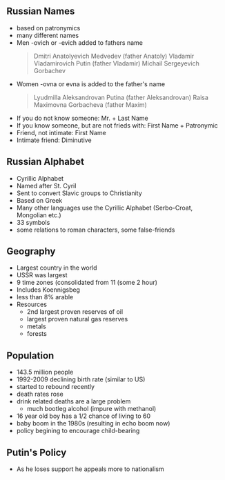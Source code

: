## Russian Names
- based on patronymics
- many different names
- Men
	-ovich or -evich added to fathers name
	>Dmitri Anatolyevich Medvedev (father Anatoly)
	>Vladamir Vladamirovich Putin (father Vladamir)
	>Michail Sergeyevich Gorbachev
- Women
	-ovna or evna is added to the father's name
	>Lyudmilla Aleksandrovan Putina (father Aleksandrovan)
	>Raisa Maximovna Gorbacheva (father Maxim)
- If you do not know someone: Mr. + Last Name
- If you know someone, but are not frieds with: First Name + Patronymic
- Friend, not intimate: First Name
- Intimate friend: Diminutive

## Russian Alphabet
- Cyrillic Alphabet
- Named after St. Cyril
- Sent to convert Slavic groups to Christianity
- Based on Greek
- Many other languages use the Cyrillic Alphabet (Serbo-Croat, Mongolian etc.)
- 33 symbols
- some relations to roman characters, some false-friends

## Geography
- Largest country in the world
- USSR was largest
- 9 time zones (consolidated from 11 (some 2 hour)
- Includes Koennigsbeg
- less than 8% arable
- Resources
	- 2nd largest proven reserves of oil
	- largest proven natural gas reserves
	- metals
	- forests

## Population
- 143.5 million people
- 1992-2009 declining birth rate (similar to US)
- started to rebound recently
- death rates rose
- drink related deaths are a large problem
	- much bootleg alcohol (impure with methanol)
- 16 year old boy has a 1/2 chance of living to 60
- baby boom in the 1980s (resulting in echo boom now)
- policy begining to encourage child-bearing

## Putin's Policy
- As he loses support he appeals more to nationalism
